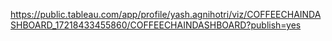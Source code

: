 https://public.tableau.com/app/profile/yash.agnihotri/viz/COFFEECHAINDASHBOARD_17218433455860/COFFEECHAINDASHBOARD?publish=yes
